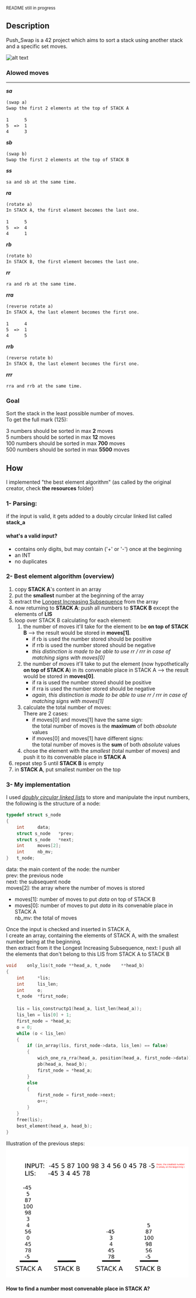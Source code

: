 <sub>README still in progress</sub>  
## Description 
Push_Swap is a 42 project which aims to sort a stack using another stack and a specific set moves. 

![alt text](https://c.tenor.com/SNfaPK2XtsIAAAAC/cute-chick.gif "sorting!")
### Alowed moves
---
***sa***
```
(swap a)
Swap the first 2 elements at the top of STACK A

1      5
5  =>  1
4      3
```
***sb***
```
(swap b)
Swap the first 2 elements at the top of STACK B
```
***ss***
```
sa and sb at the same time.
```
***ra***
```
(rotate a)
In STACK A, the first element becomes the last one.

1      5
5  =>  4 
4      1
```
***rb***
```
(rotate b)
In STACK B, the first element becomes the last one.
```
***rr***
```
ra and rb at the same time.
```
***rra***
```
(reverse rotate a)
In STACK A, the last element becomes the first one.

1      4
5  =>  1
4      5
```
***rrb***
```
(reverse rotate b)
In STACK B, the last element becomes the first one.
```
***rrr***
```
rra and rrb at the same time.
```
### Goal
Sort the stack in the least possible number of moves.  
To get the full mark (125):   

3 numbers should be sorted in max **2** moves  
5 numbers should be sorted in max **12** moves  
100 numbers should be sorted in max **700** moves   
500 numbers should be sorted in max **5500** moves  

## How  
I implemented "the best element algorithm" (as called by the original creator, check **the resources** folder)
### 1- Parsing:  
if the input is valid, it gets added to a doubly circular linked list called **stack_a**  
#### what's a valid input?
- contains only digits, but may contain ('+' or '-') once at the beginning  
- an INT  
- no duplicates   
### 2- Best element algorithm (overview)
1. copy **STACK A**'s content in an array  
2. put the **smallest** number at the beginning of the array   
3. extract the [Longest Increasing Subsequence](https://www.geeksforgeeks.org/longest-increasing-subsequence-dp-3/) from the array  
4. now returning to **STACK A**: push all numbers to **STACK B** except the elements of **LIS**   
5. loop over STACK B calculating for each element:   
	1. the number of moves it'll take for the element to be **on top of STACK B** --> the result would be stored in **moves[1]**.   
		- if rb is used the number stored should be positive  
		- if rrb is used the number stored should be negative  
		- *this distinction is made to be able to use rr / rrr in case of matching signs with moves[0]*  
	2. the number of moves it'll take to put the element (now hypothetically **on top of STACK A**) in its convenable place in STACK A  --> the result would be stored in **moves[0]**.    
		- if ra is used the number stored should be positive   
		- if rra is used the number stored should be negative  
		- *again, this distinction is made to be able to use rr / rrr in case of matching signs with moves[1]*   
	3. calculate the total number of moves:   
		There are 2 cases:   
		- if moves[0] and moves[1] have the same sign:   
			the total number of moves is the **maximum** of both *absolute* values  
		- if moves[0] and moves[1] have different signs:  
			the total number of moves is the **sum** of both *absolute* values  
	 4. chose the element with the _smallest_ (total number of moves) and push it to its convenable place in **STACK A**  
6. repeat step 5 until **STACK B** is empty  
7. in **STACK A**, put smallest number on the top  
### 3- My implementation
I used [_doubly circular linked lists_](https://www.geeksforgeeks.org/doubly-circular-linked-list-set-1-introduction-and-insertion/) to store and manipulate the input numbers, the following is the structure of a node: 
```c
typedef struct s_node
{
	int		data;
	struct s_node	*prev;
	struct s_node	*next;
	int		moves[2];
	int		nb_mv;
}	t_node;
```
data: the main content of the node: the number  
prev: the previous node  
next: the subsequent node    
moves[2]: the array where the number of moves is stored   
- moves[1]: number of moves to put _data_ on top of STACK B   
- moves[0]: number of moves to put _data_ in its convenable place in STACK A  
nb_mv: the total of moves   

Once the input is checked and inserted in STACK A,  
I create an array, containing the elements of STACK A, with the smallest number being at the beginning.   
then extract from it the Longest Increasing Subsequence, next: I push all the elements that don't belong to this LIS from STACK A to STACK B 
```c
void	only_lis(t_node	**head_a, t_node	**head_b)
{
	int		*lis;
	int		lis_len;
	int		o;
	t_node	*first_node;

	lis = lis_constructp1(head_a, list_len(head_a));
	lis_len = lis[0] + 1;
	first_node = *head_a;
	o = 0;
	while (o < lis_len)
	{
		if (in_array(lis, first_node->data, lis_len) == false)
		{
			wich_one_ra_rra(head_a, position(head_a, first_node->data));
			pb(head_a, head_b);
			first_node = *head_a;
		}
		else
		{
			first_node = first_node->next;
			o++;
		}
	}
	free(lis);
	best_element(head_a, head_b);
}
```
Illustration of the previous steps:    
<img src="ressources/illustration.png" width="500">
#### How to find a number most convenable place in STACK A?    
